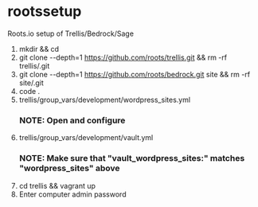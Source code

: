 # rootssetup
Roots.io setup of Trellis/Bedrock/Sage

1.  mkdir <dirname> && cd <dirname>
2.  git clone --depth=1 https://github.com/roots/trellis.git && rm -rf trellis/.git
3.  git clone --depth=1 https://github.com/roots/bedrock.git site && rm -rf site/.git
4.  code .
5.  trellis/group_vars/development/wordpress_sites.yml    
    ### NOTE: Open and configure
6.  trellis/group_vars/development/vault.yml              
    ### NOTE: Make sure that "vault_wordpress_sites:" matches "wordpress_sites" above
7.  cd trellis && vagrant up
8.  Enter computer admin password

